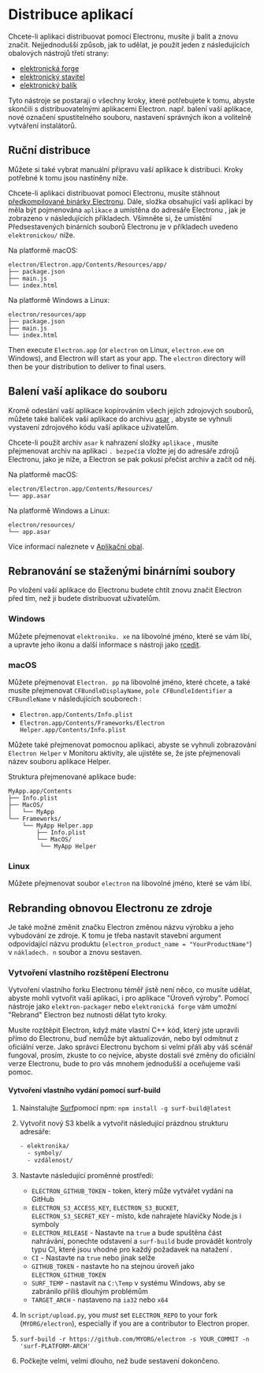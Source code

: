 # Distribuce aplikací

Chcete-li aplikaci distribuovat pomocí Electronu, musíte ji balit a znovu značit. Nejjednodušší způsob, jak to udělat, je použít jeden z následujících obalových nástrojů třetí strany:

* [elektronická forge](https://github.com/electron-userland/electron-forge)
* [elektronický stavitel](https://github.com/electron-userland/electron-builder)
* [elektronický balík](https://github.com/electron/electron-packager)

Tyto nástroje se postarají o všechny kroky, které potřebujete k tomu, abyste skončili s distribuovatelnými aplikacemi Electron. např. balení vaší aplikace, nové označení spustitelného souboru, nastavení správných ikon a volitelně vytváření instalátorů.

## Ruční distribuce

Můžete si také vybrat manuální přípravu vaší aplikace k distribuci. Kroky potřebné k tomu jsou nastíněny níže.

Chcete-li aplikaci distribuovat pomocí Electronu, musíte stáhnout [předkompilované binárky Electronu](https://github.com/electron/electron/releases). Dále, složka obsahující vaši aplikaci by měla být pojmenována `aplikace` a umístěna do adresáře Electronu , jak je zobrazeno v následujících příkladech. Všimněte si, že umístění Předsestavených binárních souborů Electronu je v příkladech uvedeno `elektronickou/` níže.

Na platformě macOS:

```plaintext
electron/Electron.app/Contents/Resources/app/
├── package.json
├── main.js
└── index.html
```

Na platformě Windows a Linux:

```plaintext
electron/resources/app
├── package.json
├── main.js
└── index.html
```

Then execute `Electron.app` (or `electron` on Linux, `electron.exe` on Windows), and Electron will start as your app. The `electron` directory will then be your distribution to deliver to final users.

## Balení vaší aplikace do souboru

Kromě odeslání vaší aplikace kopírováním všech jejích zdrojových souborů, můžete také balíček vaší aplikace do archivu [asar](https://github.com/electron/asar) , abyste se vyhnuli vystavení zdrojového kódu vaší aplikace uživatelům.

Chcete-li použít archiv `asar` k nahrazení složky `aplikace` , musíte přejmenovat archiv na aplikaci `. bezpečí`a vložte jej do adresáře zdrojů Electronu, jako je níže, a Electron se pak pokusí přečíst archiv a začít od něj.

Na platformě macOS:

```plaintext
electron/Electron.app/Contents/Resources/
└── app.asar
```

Na platformě Windows a Linux:

```plaintext
electron/resources/
└── app.asar
```

Více informací naleznete v [Aplikační obal](application-packaging.md).

## Rebranování se staženými binárními soubory

Po vložení vaší aplikace do Electronu budete chtít znovu značit Electron před tím, než ji budete distribuovat uživatelům.

### Windows

Můžete přejmenovat `elektroniku. xe` na libovolné jméno, které se vám líbí, a upravte jeho ikonu a další informace s nástroji jako [rcedit](https://github.com/electron/rcedit).

### macOS

Můžete přejmenovat `Electron. pp` na libovolné jméno, které chcete, a také musíte přejmenovat `CFBundleDisplayName`, `pole CFBundleIdentifier` a `CFBundleName` v následujících souborech :

* `Electron.app/Contents/Info.plist`
* `Electron.app/Contents/Frameworks/Electron Helper.app/Contents/Info.plist`

Můžete také přejmenovat pomocnou aplikaci, abyste se vyhnuli zobrazování `Electron Helper` v Monitoru aktivity, ale ujistěte se, že jste přejmenovali název souboru aplikace Helper.

Struktura přejmenované aplikace bude:

```plaintext
MyApp.app/Contents
├── Info.plist
├── MacOS/
│   └── MyApp
└── Frameworks/
    └── MyApp Helper.app
        ├── Info.plist
        └── MacOS/
         └── MyApp Helper
```

### Linux

Můžete přejmenovat soubor `electron` na libovolné jméno, které se vám líbí.

## Rebranding obnovou Electronu ze zdroje

Je také možné změnit značku Electron změnou názvu výrobku a jeho vybudování ze zdroje. K tomu je třeba nastavit stavební argument odpovídající názvu produktu (`electron_product_name = "YourProductName"`) v `nákladech. n` soubor a znovu sestaven.

### Vytvoření vlastního rozštěpení Electronu

Vytvoření vlastního forku Electronu téměř jistě není něco, co musíte udělat, abyste mohli vytvořit vaši aplikaci, i pro aplikace "Úroveň výroby". Pomocí nástroje jako `elektron-packager` nebo `elektronická forge` vám umožní "Rebrand" Electron bez nutnosti dělat tyto kroky.

Musíte rozštěpit Electron, když máte vlastní C++ kód, který jste upravili přímo do Electronu, buď nemůže být aktualizován, nebo byl odmítnut z oficiální verze. Jako správci Electronu bychom si velmi přáli aby váš scénář fungoval, prosím, zkuste to co nejvíce, abyste dostali své změny do oficiální verze Electronu, bude to pro vás mnohem jednodušší a oceňujeme vaši pomoc.

#### Vytvoření vlastního vydání pomocí surf-build

1. Nainstalujte [Surf](https://github.com/surf-build/surf)pomocí npm: `npm install -g surf-build@latest`

2. Vytvořit nový S3 kbelík a vytvořit následující prázdnou strukturu adresáře:

    ```sh
    - elektronika/
      - symboly/
      - vzdálenost/
    ```

3. Nastavte následující proměnné prostředí:

   * `ELECTRON_GITHUB_TOKEN` - token, který může vytvářet vydání na GitHub
   * `ELECTRON_S3_ACCESS_KEY`, `ELECTRON_S3_BUCKET`, `ELECTRON_S3_SECRET_KEY` - místo, kde nahrajete hlavičky Node.js i symboly
   * `ELECTRON_RELEASE` - Nastavte na `true` a bude spuštěna část nahrávání, ponechte odstavení a `surf-build` bude provádět kontroly typu CI, které jsou vhodné pro každý požadavek na natažení .
   * `CI` - Nastavte na `true` nebo jinak selže
   * `GITHUB_TOKEN` - nastavte ho na stejnou úroveň jako `ELECTRON_GITHUB_TOKEN`
   * `SURF_TEMP` - nastavit na `C:\Temp` v systému Windows, aby se zabránilo příliš dlouhým problémům
   * `TARGET_ARCH` - nastaveno na `ia32` nebo `x64`

4. In `script/upload.py`, you _must_ set `ELECTRON_REPO` to your fork (`MYORG/electron`), especially if you are a contributor to Electron proper.

5. `surf-build -r https://github.com/MYORG/electron -s YOUR_COMMIT -n 'surf-PLATFORM-ARCH'`

6. Počkejte velmi, velmi dlouho, než bude sestavení dokončeno.
